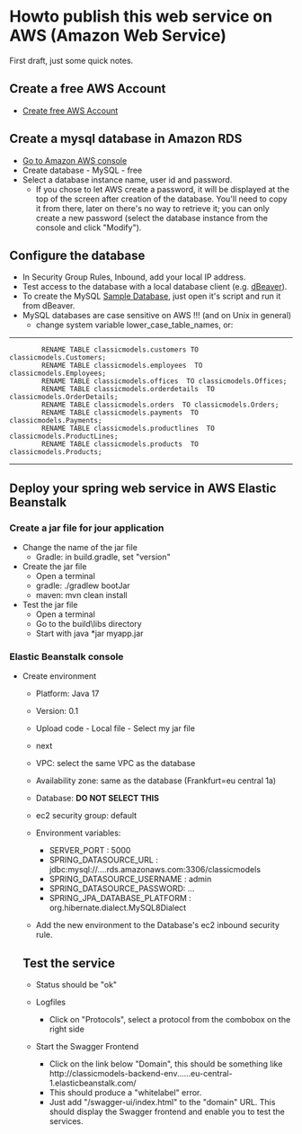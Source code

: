 # Howto publish this web service on AWS (Amazon Web Service)

First draft, just some quick notes.

## Create a free AWS Account
* [Create free AWS Account](https://aws.amazon.com/de/free)

## Create a mysql database in Amazon RDS
* [Go to Amazon AWS console](https://eu-central-1.console.aws.amazon.com/rds/home?region=eu-central-1#databases:)
* Create database - MySQL - free
* Select a database instance name, user id and password.
    * If you chose to let AWS create a password, it will be displayed at the top of the screen after creation of the database. 
    You'll need to copy it from there, later on there's no way to retrieve it; you can only create a new password 
    (select the database instance from the console and click "Modify").

## Configure the database
* In Security Group Rules, Inbound, add your local IP address.
* Test access to the database with a local database client (e.g. [dBeaver](https://dbeaver.io/)).
* To create the MySQL [Sample Database](https://www.mysqltutorial.org/mysql-sample-database.aspx), just open it's script and run it from dBeaver.
* MySQL databases are case sensitive on AWS !!! (and on Unix in general)
    * change system variable lower_case_table_names, or: 
----
            RENAME TABLE classicmodels.customers TO classicmodels.Customers;
            RENAME TABLE classicmodels.employees  TO classicmodels.Employees;
            RENAME TABLE classicmodels.offices  TO classicmodels.Offices;
            RENAME TABLE classicmodels.orderdetails  TO classicmodels.OrderDetails;
            RENAME TABLE classicmodels.orders  TO classicmodels.Orders;
            RENAME TABLE classicmodels.payments  TO classicmodels.Payments;
            RENAME TABLE classicmodels.productlines  TO classicmodels.ProductLines;
            RENAME TABLE classicmodels.products  TO classicmodels.Products;
----

## Deploy your spring web service in AWS Elastic Beanstalk
### Create a jar file for jour application
* Change the name of the jar file
    * Gradle: in build.gradle, set "version"
* Create the jar file
    * Open a terminal
    * gradle:  ./gradlew bootJar
    * maven: mvn clean install
* Test the jar file
    * Open a terminal
    * Go to the build\libs directory
    * Start with java *jar myapp.jar

### Elastic Beanstalk console
* Create environment
    * Platform: Java 17
    * Version: 0.1
    * Upload code - Local file - Select my jar file		
    * next
	* VPC: select the same VPC as the database
	* Availability zone: same as the database (Frankfurt=eu central 1a)
	* Database: **DO NOT SELECT THIS**
	* ec2 security group: default
	* Environment variables:
	    * SERVER_PORT : 5000 
		* SPRING_DATASOURCE_URL : jdbc:mysql://....rds.amazonaws.com:3306/classicmodels
		* SPRING_DATASOURCE_USERNAME :  admin
		* SPRING_DATASOURCE_PASSWORD: ...
		* SPRING_JPA_DATABASE_PLATFORM : org.hibernate.dialect.MySQL8Dialect

    * Add the new environment to the Database's ec2 inbound security rule.

    ## Test the service
    * Status should be "ok"
    * Logfiles
        * Click on "Protocols", select a protocol from the combobox on the right side
    * Start the Swagger Frontend
    
        * Click on the link below "Domain", this should be something like http://classicmodels-backend-env......eu-central-1.elasticbeanstalk.com/
        * This should produce a "whitelabel" error.
        * Just add "/swagger-ui/index.html" to the "domain" URL. This should display the Swagger frontend and enable you to test the services.
